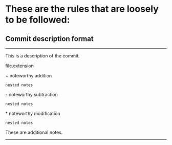 <h1>These are the rules that are loosely to be followed:</h1>

<h2>Commit description format</h2>

---

This is a description of the commit.

file.extension

\+ noteworthy addition

    nested notes

\- noteworthy subtraction

    nested notes

\* noteworthy modification

    nested notes

These are additional notes.

---
